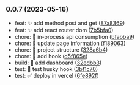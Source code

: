 ## <small>0.0.7 (2023-05-16)</small>

* feat: :sparkles: add method post and get ([87a8369](https://github.com/Daintz/SenaOnPrintingFrontend/commit/87a8369))
* feat: :sparkles: add react router dom ([7b5bfa0](https://github.com/Daintz/SenaOnPrintingFrontend/commit/7b5bfa0))
* chore: :construction: in-process api consumption ([bfabba9](https://github.com/Daintz/SenaOnPrintingFrontend/commit/bfabba9))
* chore: :construction: update page information ([f189063](https://github.com/Daintz/SenaOnPrintingFrontend/commit/f189063))
* chore: :tada: project structure ([328a6b4](https://github.com/Daintz/SenaOnPrintingFrontend/commit/328a6b4))
* chore: :wrench: add hook ([d5f865e](https://github.com/Daintz/SenaOnPrintingFrontend/commit/d5f865e))
* build: :construction: add dashboard ([32edbb3](https://github.com/Daintz/SenaOnPrintingFrontend/commit/32edbb3))
* test: :test_tube: test husky hook ([3bf1c70](https://github.com/Daintz/SenaOnPrintingFrontend/commit/3bf1c70))
* test: :white_check_mark: deploy in vercel ([6fe892f](https://github.com/Daintz/SenaOnPrintingFrontend/commit/6fe892f))



